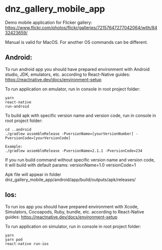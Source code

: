 # dnz_gallery_mobile_app
Demo mobile application for Flicker gallery: https://www.flickr.com/photos/flickr/galleries/72157647277042064/with/8432423659/

Manual is valid for MacOS. For another OS commands can be different.

## Android:

To run android app you should have prepared environment with Android studio, JDK, emulators, etc. 
according to React-Native guides:  
https://reactnative.dev/docs/environment-setup

To run application on emulator, run in console in root project folder:

 ```
yarn  
react-native  
run-android
```

To build apk with specific version name and version code, run in console in root project folder:

```
cd ..android  
./gradlew assembleRelease -PversionName=[yourVersionNumber] -PversionCode=[yourVersionCode]

Example:
./gradlew assembleRelease -PversionName=2.1.1 -PversionCode=234
```
If you run build command without specific version name and version code, it will build with default params: versionName=1.0 versionCode=1

Apk file will appear in folder dnz_gallery_mobile_app/android/app/build/outputs/apk/releases/

## Ios:

To run ios app you should have prepared environment with Xcode, Simulators, Cocoapods, Ruby, bundle, etc. 
according to React-Native guides:
https://reactnative.dev/docs/environment-setup

To run application on simulator, run in console in root project folder:

```
yarn
yarn pod
react-native run-ios
```
